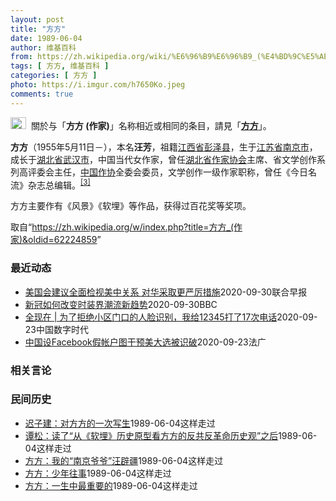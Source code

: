 ```yaml
---
layout: post
title: "方方"
date: 1989-06-04
author: 维基百科
from: https://zh.wikipedia.org/wiki/%E6%96%B9%E6%96%B9_(%E4%BD%9C%E5%AE%B6)
tags: [ 方方, 维基百科 ]
categories: [ 方方 ]
photo: https://i.imgur.com/h7650Ko.jpeg
comments: true
---
```

<div class="mw-parser-output"><div role="note" class="hatnote navigation-not-searchable"><a href="/wiki/Wikipedia:%E6%B6%88%E6%AD%A7%E4%B9%89" title="Wikipedia:消歧义"><img alt="Disambig gray.svg" src="//upload.wikimedia.org/wikipedia/commons/thumb/5/5f/Disambig_gray.svg/25px-Disambig_gray.svg.png" decoding="async" width="25" height="19" srcset="//upload.wikimedia.org/wikipedia/commons/thumb/5/5f/Disambig_gray.svg/38px-Disambig_gray.svg.png 1.5x, //upload.wikimedia.org/wikipedia/commons/thumb/5/5f/Disambig_gray.svg/50px-Disambig_gray.svg.png 2x" data-file-width="220" data-file-height="168"></a>&nbsp;&nbsp;關於与「<b>方方 (作家)</b>」名称相近或相同的条目，請見「<b><a href="/wiki/%E6%96%B9%E6%96%B9" class="mw-disambig" title="方方">方方</a></b>」。</div>



<p><b>方方</b>（1955年5月11日<span class="useeditintro" title="Template:BLP editintro">－</span>），本名<b>汪芳</b>，祖籍<a href="/wiki/%E6%B1%9F%E8%A5%BF%E7%9C%81" title="江西省">江西省</a><a href="/wiki/%E5%BD%AD%E6%B3%BD%E5%8E%BF" title="彭泽县">彭泽县</a>，生于<a href="/wiki/%E6%B1%9F%E8%8B%8F%E7%9C%81" title="江苏省">江苏省</a><a href="/wiki/%E5%8D%97%E4%BA%AC%E5%B8%82" title="南京市">南京市</a>，成长于<a href="/wiki/%E6%B9%96%E5%8C%97%E7%9C%81" title="湖北省">湖北省</a><a href="/wiki/%E6%AD%A6%E6%B1%89%E5%B8%82" title="武汉市">武汉市</a>，中国当代女作家，曾任<a href="/wiki/%E6%B9%96%E5%8C%97%E7%9C%81%E4%BD%9C%E5%AE%B6%E5%8D%8F%E4%BC%9A" title="湖北省作家协会">湖北省作家协会</a>主席、省文学创作系列高评委会主任，<a href="/wiki/%E4%B8%AD%E5%9B%BD%E4%BD%9C%E5%AE%B6%E5%8D%8F%E4%BC%9A" title="中国作家协会">中国作协</a>全委会委员，文学创作一级作家职称，曾任《今日名流》杂志总编辑。<sup id="cite_ref-:0_3-0" class="reference"><a href="#cite_note-:0-3">[3]</a></sup>
</p><p>方方主要作有《风景》《软埋》等作品，获得过百花奖等奖项。
</p>
</div><noscript><img src="//zh.wikipedia.org/wiki/Special:CentralAutoLogin/start?type=1x1" alt="" title="" width="1" height="1" style="border: none; position: absolute;"></noscript>
<div class="printfooter">取自“<a dir="ltr" href="https://zh.wikipedia.org/w/index.php?title=方方_(作家)&amp;oldid=62224859">https://zh.wikipedia.org/w/index.php?title=方方_(作家)&amp;oldid=62224859</a>”</div><div id="recent-news"><h3>最近动态</h3><ul><li><a href="https://nodebe4.github.io/waimei/2020-09-30/%E7%BE%8E%E5%9B%BD%E4%BC%9A%E5%BB%BA%E8%AE%AE%E5%85%A8%E9%9D%A2%E6%A3%80%E8%A7%86%E7%BE%8E%E4%B8%AD%E5%85%B3%E7%B3%BB-%E5%AF%B9%E5%8D%8E%E9%87%87%E5%8F%96%E6%9B%B4%E4%B8%A5%E5%8E%89%E6%8E%AA%E6%96%BD" title="美国会建议全面检视美中关系 对华采取更严厉措施—— 分别由美国民主党和共和党控制的两个国会小组周三（9月30日）各自发布报告称，美国应该重新检视美中关系的方方面面，包括投资、贸易、国防和情报能力...">美国会建议全面检视美中关系 对华采取更严厉措施</a><time>2020-09-30</time><a class="tag">联合早报</a></li>
<li><a href="https://nodebe4.github.io/waimei/2020-09-30/%E6%96%B0%E5%86%A0%E5%A6%82%E4%BD%95%E6%94%B9%E5%8F%98%E6%97%B6%E8%A3%85%E7%95%8C%E6%BD%AE%E6%B5%81%E6%96%B0%E8%B6%8B%E5%8A%BF" title="新冠如何改变时装界潮流新趋势—— 新冠如何改变时装界潮流新趋势 29 分钟前 新冠疫情改变了人们生活的方方面面，包括时装业。 许多时装品牌为了适应人们居家工作的需求，在设计时装时突出人们上半身的...">新冠如何改变时装界潮流新趋势</a><time>2020-09-30</time><a class="tag">BBC</a></li>
<li><a href="https://nodebe4.github.io/waimei/2020-09-23/%E5%85%A8%E7%8E%B0%E5%9C%A8-%E4%B8%BA%E4%BA%86%E6%8B%92%E7%BB%9D%E5%B0%8F%E5%8C%BA%E9%97%A8%E5%8F%A3%E7%9A%84%E4%BA%BA%E8%84%B8%E8%AF%86%E5%88%AB-%E6%88%91%E7%BB%9912345%E6%89%93%E4%BA%8617%E6%AC%A1%E7%94%B5%E8%AF%9D" title="全现在 | 为了拒绝小区门口的人脸识别，我给12345打了17次电话—— 作者：张依依 &nbsp; 7 月，一台机器突然出现在赵稻（化名）每天出入的社区门口，方方正正像一个电话机。靠近时，电子屏上会显示...">全现在 | 为了拒绝小区门口的人脸识别，我给12345打了17次电话</a><time>2020-09-23</time><a class="tag">中国数字时代</a></li>
<li><a href="https://nodebe4.github.io/waimei/2020-09-23/%E4%B8%AD%E5%9B%BD%E8%AE%BEFacebook%E5%81%87%E5%B8%90%E6%88%B7%E5%9B%BE%E5%B9%B2%E9%A2%84%E7%BE%8E%E5%A4%A7%E9%80%89%E8%A2%AB%E8%AF%86%E7%A0%B4" title="中国设Facebook假帐户图干预美大选被识破—— 23/09/2020 - 09:54 美国面书（Facebook）发现中国设立虚假账户试图干预美国的大选，尽管规模不大，但却囊括议题的方方面面...">中国设Facebook假帐户图干预美大选被识破</a><time>2020-09-23</time><a class="tag">法广</a></li>
</ul></div><div id="open-opinion"><h3>相关言论</h3><ul></ul></div><div id="mjls-record"><h3>民间历史</h3><ul><li><a href="https://nodebe4.github.io/mjlsh/1989-06-04/%E8%BF%9F%E5%AD%90%E5%BB%BA-%E5%AF%B9%E6%96%B9%E6%96%B9%E7%9A%84%E4%B8%80%E6%AC%A1%E5%86%99%E7%94%9F/" title="迟子建">迟子建：对方方的一次写生</a><time>1989-06-04</time><a class="tag">这样走过</a></li>
<li><a href="https://nodebe4.github.io/mjlsh/1989-06-04/%E8%B0%AD%E6%9D%BE-%E8%AF%BB%E4%BA%86-%E4%BB%8E-%E8%BD%AF%E5%9F%8B-%E5%8E%86%E5%8F%B2%E5%8E%9F%E5%9E%8B%E7%9C%8B%E6%96%B9%E6%96%B9%E7%9A%84%E5%8F%8D%E5%85%B1%E5%8F%8D%E9%9D%A9%E5%91%BD%E5%8E%86%E5%8F%B2%E8%A7%82-%E4%B9%8B%E5%90%8E/" title="谭松">谭松：读了“从《软埋》历史原型看方方的反共反革命历史观”之后</a><time>1989-06-04</time><a class="tag">这样走过</a></li>
<li><a href="https://nodebe4.github.io/mjlsh/1989-06-04/%E6%96%B9%E6%96%B9-%E6%88%91%E7%9A%84-%E5%8D%97%E4%BA%AC%E7%88%B7%E7%88%B7-%E6%B1%AA%E8%BE%9F%E7%96%86/" title="方方">方方：我的“南京爷爷”汪辟疆</a><time>1989-06-04</time><a class="tag">这样走过</a></li>
<li><a href="https://nodebe4.github.io/mjlsh/1989-06-04/%E6%96%B9%E6%96%B9-%E5%B0%91%E5%B9%B4%E5%BE%80%E4%BA%8B/" title="方方">方方：少年往事</a><time>1989-06-04</time><a class="tag">这样走过</a></li>
<li><a href="https://nodebe4.github.io/mjlsh/1989-06-04/%E6%96%B9%E6%96%B9-%E4%B8%80%E7%94%9F%E4%B8%AD%E6%9C%80%E9%87%8D%E8%A6%81%E7%9A%84/" title="方方">方方：一生中最重要的</a><time>1989-06-04</time><a class="tag">这样走过</a></li>
</ul></div>